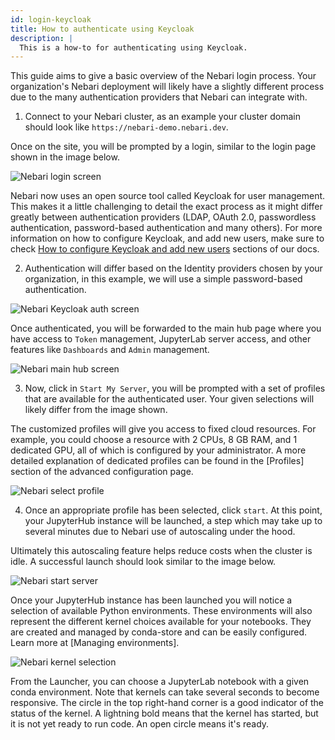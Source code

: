 ```yaml
---
id: login-keycloak
title: How to authenticate using Keycloak
description: |
  This is a how-to for authenticating using Keycloak.
---
```


This guide aims to give a basic overview of the Nebari login process. Your organization's Nebari deployment will likely have a slightly different process due to the many
authentication providers that Nebari can integrate with.

1. Connect to your Nebari cluster, as an example your cluster domain should look like `https://nebari-demo.nebari.dev`.

Once on the site, you will be prompted by a login, similar to
the login page shown in the image below.

![Nebari login screen](/img/how-tos/qhub_login_screen.png)

Nebari now uses an open source tool called Keycloak for user management. This makes it a little challenging to detail the exact process as it might differ greatly between
authentication providers (LDAP, OAuth 2.0, passwordless authentication, password-based authentication and many others). For more information on how to configure Keycloak, and add new users, make sure to check [How to configure Keycloak and add new users](/how-tos/configuring-keycloak) sections of our docs.

2. Authentication will differ based on the Identity providers chosen by your organization, in this example, we will use a simple password-based authentication.

![Nebari Keycloak auth screen](/img/how-tos/keycloak_qhub_login.png)

Once authenticated, you will be forwarded to the main hub page where you have access to `Token` management, JupyterLab server access, and other features like
`Dashboards` and `Admin` management.

![Nebari main hub screen](/img/how-tos/qhub_main_hub_page.png)

3. Now, click in `Start My Server`, you will be prompted with a set of profiles that are available for the authenticated user. Your given selections will likely differ from
the image shown.

The customized profiles will give you access to fixed cloud resources. For example, you could choose a resource with 2 CPUs, 8 GB RAM, and 1 dedicated GPU, all of
which is configured by your administrator. A more detailed explanation of dedicated profiles can be found in the [Profiles] section of
the advanced configuration page.

![Nebari select profile](/img/how-tos/qhub_select_profile.png)

4. Once an appropriate profile has been selected, click `start`. At this point, your JupyterHub instance will be launched, a step which may take up to several minutes due to Nebari use
of autoscaling under the hood.

Ultimately this autoscaling feature helps reduce costs when the cluster is idle. A successful launch should look similar to the image below.

![Nebari start server](/img/how-tos/qhub_server_start.png)

Once your JupyterHub instance has been launched you will notice a selection of available Python environments. These environments will also represent the different kernel choices
available for your notebooks. They are created and managed by conda-store and can be easily configured. Learn more at
[Managing environments].

![Nebari kernel selection](/img/how-tos/qhub_kernel_selection.png)

From the Launcher, you can choose a JupyterLab notebook with a given conda environment. Note that kernels can take several seconds to become responsive. The circle in the top
right-hand corner is a good indicator of the status of the kernel. A lightning bold means that the kernel has started, but it is not yet ready to run code. An open circle means
it's ready.